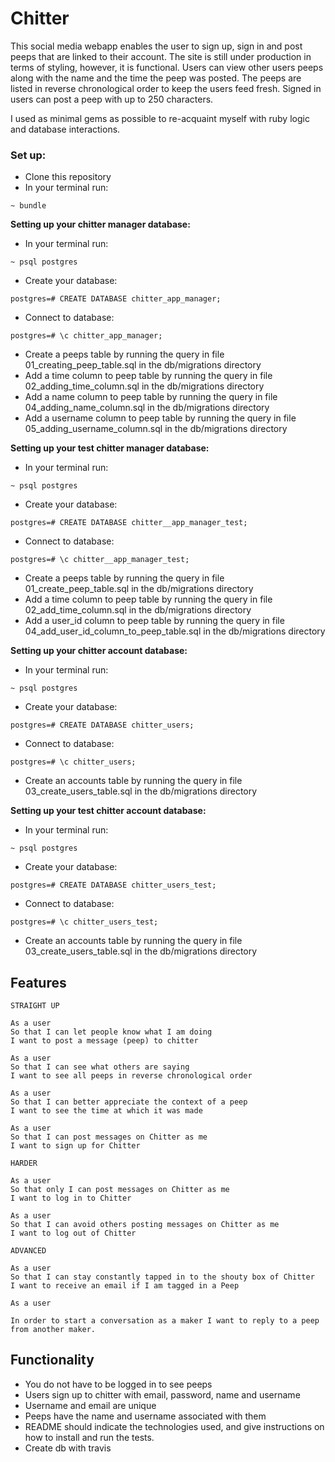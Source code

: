 # Chitter #

This social media webapp enables the user to sign up, sign in and post peeps that are linked to their account. The site is still under production in terms of styling, however, it is functional. Users can view other users peeps along with the name and the time the peep was posted. The peeps are listed in reverse chronological order to keep the users feed fresh. Signed in users can post a peep with up to 250 characters. 

I used as minimal gems as possible to re-acquaint myself with ruby logic and database interactions. 

### Set up:

- Clone this repository
- In your terminal run:
``` 
~ bundle
```

**Setting up your chitter manager database:**

- In your terminal run:
``` 
~ psql postgres
```
- Create your database:
```
postgres=# CREATE DATABASE chitter_app_manager;
```
- Connect to database:
```
postgres=# \c chitter_app_manager;
```
- Create a peeps table by running the query in file 01_creating_peep_table.sql in the db/migrations directory
- Add a time column to peep table by running the query in file 02_adding_time_column.sql in the db/migrations directory
- Add a name column to peep table by running the query in file 04_adding_name_column.sql in the db/migrations directory
- Add a username column to peep table by running the query in file 05_adding_username_column.sql in the db/migrations directory

**Setting up your test chitter manager database:**

- In your terminal run:
``` 
~ psql postgres
```
- Create your database:
```
postgres=# CREATE DATABASE chitter__app_manager_test;
```
- Connect to database:
```
postgres=# \c chitter__app_manager_test;
```
- Create a peeps table by running the query in file 01_create_peep_table.sql in the db/migrations directory
- Add a time column to peep table by running the query in file 02_add_time_column.sql in the db/migrations directory
- Add a user_id column to peep table by running the query in file 04_add_user_id_column_to_peep_table.sql in the db/migrations directory

**Setting up your chitter account database:**

- In your terminal run:
``` 
~ psql postgres
```
- Create your database:
```
postgres=# CREATE DATABASE chitter_users;
```
- Connect to database:
```
postgres=# \c chitter_users;
```
- Create an accounts table by running the query in file 03_create_users_table.sql in the db/migrations directory

**Setting up your test chitter account database:**

- In your terminal run:
``` 
~ psql postgres
```
- Create your database:
```
postgres=# CREATE DATABASE chitter_users_test;
```
- Connect to database:
```
postgres=# \c chitter_users_test;
```
- Create an accounts table by running the query in file 03_create_users_table.sql in the db/migrations directory

## Features
```
STRAIGHT UP

As a user
So that I can let people know what I am doing  
I want to post a message (peep) to chitter

As a user
So that I can see what others are saying  
I want to see all peeps in reverse chronological order

As a user
So that I can better appreciate the context of a peep
I want to see the time at which it was made

As a user
So that I can post messages on Chitter as me
I want to sign up for Chitter

HARDER

As a user
So that only I can post messages on Chitter as me
I want to log in to Chitter

As a user
So that I can avoid others posting messages on Chitter as me
I want to log out of Chitter

ADVANCED

As a user
So that I can stay constantly tapped in to the shouty box of Chitter
I want to receive an email if I am tagged in a Peep

As a user

In order to start a conversation as a maker I want to reply to a peep from another maker.
```

## Functionality
- You do not have to be logged in to see peeps
- Users sign up to chitter with email, password, name and username
- Username and email are unique
- Peeps have the name and username associated with them
- README should indicate the technologies used, and give instructions on how to install and run the tests.
- Create db with travis
